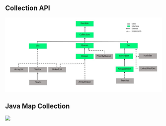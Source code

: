 ## Collection API

![](Collection-Framework.png) 


## Java Map Collection

![](java-map-hierarchy.png)